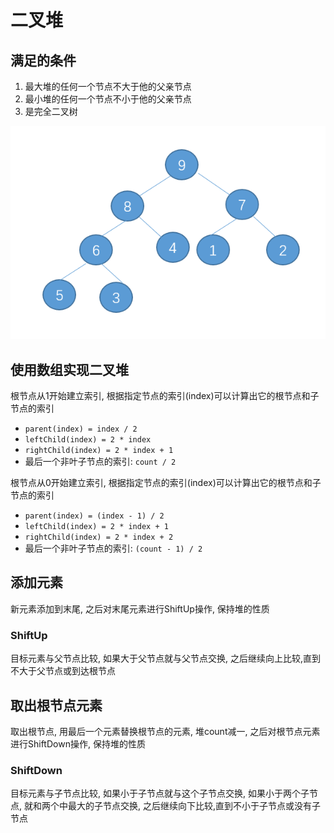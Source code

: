 # 二叉堆

## 满足的条件

1. 最大堆的任何一个节点不大于他的父亲节点
2. 最小堆的任何一个节点不小于他的父亲节点
3. 是完全二叉树

![](img/heap.png)

## 使用数组实现二叉堆

根节点从1开始建立索引, 根据指定节点的索引(index)可以计算出它的根节点和子节点的索引
- `parent(index) = index / 2`
- `leftChild(index) = 2 * index`
- `rightChild(index) = 2 * index + 1`
- 最后一个非叶子节点的索引: `count / 2`

根节点从0开始建立索引, 根据指定节点的索引(index)可以计算出它的根节点和子节点的索引
- `parent(index) = (index - 1) / 2`
- `leftChild(index) = 2 * index + 1`
- `rightChild(index) = 2 * index + 2`
- 最后一个非叶子节点的索引: `(count - 1) / 2`

## 添加元素

新元素添加到末尾, 之后对末尾元素进行ShiftUp操作, 保持堆的性质

### ShiftUp

目标元素与父节点比较, 如果大于父节点就与父节点交换,
之后继续向上比较,直到不大于父节点或到达根节点

## 取出根节点元素

取出根节点, 用最后一个元素替换根节点的元素, 堆count减一, 之后对根节点元素进行ShiftDown操作, 保持堆的性质

### ShiftDown

目标元素与子节点比较, 如果小于子节点就与这个子节点交换, 如果小于两个子节点, 就和两个中最大的子节点交换, 
之后继续向下比较,直到不小于子节点或没有子节点
